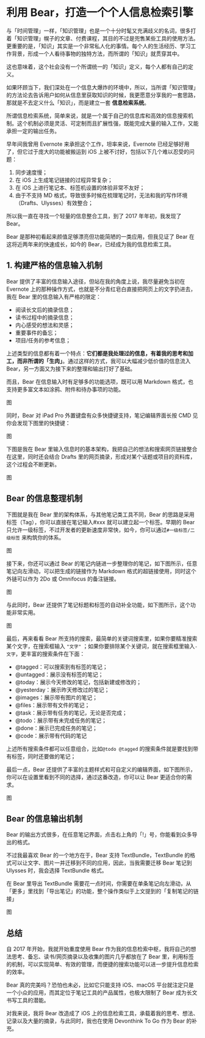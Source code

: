 # 利用 Bear，打造一个个人信息检索引擎

与「时间管理」一样，「知识管理」也是一个十分时髦又充满歧义的名词，很多打着「知识管理」幌子的文章、付费课程，其目的不过是兜售某些工具的使用方法。更重要的是，「知识」其实是一个非常私人化的事情。每个人的生活经历、学习工作背景，形成一个人看待事物的独特方法，而所谓的「知识」就贯穿其中。

这也意味着，这个社会没有一个所谓统一的「知识」定义，每个人都有自己的定义。

如果环顾当下，我们深处在一个信息大爆炸的环境中，所以，当所谓「知识管理」的方法论去告诉用户如何从信息里获取知识的时候，我更愿意分享我的一套思路，那就是不去定义什么「知识」，而是建立一套 **信息检索系统**。

所谓信息检索系统，简单来说，就是一个属于自己的信息库和高效的信息搜索机制。这个机制必须是灵活、可定制而且扩展性强，既能完成大量的输入工作，又能承担一定的输出任务。

早年间我曾用 Evernote 来承担这个工作，坦率来说，Evernote 已经足够好用了，但它过于庞大的功能被搬运到 iOS 上被不讨好，包括以下几个难以忍受的问题：

1. 同步速度慢；
2. 在 iOS 上生成笔记链接的过程异常复杂；
3. 在 iOS 上进行笔记本、标签机设置的体验非常不友好；
4. 由于不支持 MD 格式，导致很多时候在梳理笔记时，无法和我的写作环境（Drafts、Ulysses）有效整合；


所以我一直在寻找一个轻量的信息整合工具，到了 2017 年年初，我发现了 Bear。


Bear 是那种初看起来颜值足够漂亮但功能简陋的一类应用，但我见证了 Bear 在这将近两年来的快速成长，如今的 Bear，已经成为我的信息检索工具。


## 1. 构建严格的信息输入机制

Bear 提供了丰富的信息输入途径，但站在我的角度上说，我尽量避免当初在 Evernote 上的那种操作方式，也就是不分青红皂白直接把网页上的文字扔进去，我在 Bear 里的信息输入有严格的限定：


- 阅读长文后的摘录信息；
- 读书过程中的摘录信息；
- 内心感受的想法和灵感；
- 重要事件的备忘；
- 项目/任务的参考信息；

上述类型的信息都有着一个特点：**它们都是我处理过的信息，有着我的思考和加工，而非所谓的「生肉」**。通过这样的方式，我可以大幅减少低价值的信息流入 Bear，另一方面又为接下来的整理和输出打好了基础。

而且，Bear 在信息输入时有足够多的功能选项，既可以用 Markdown 格式，也支持更多富文本如涂鸦、附件和待办事项的功能。

图


同时，Bear 对 iPad Pro 外置键盘有众多快捷键支持，笔记编辑界面长按 CMD 见你会发现下图里的快捷键：

图

下图是我在 Bear 里输入信息时的基本架构，我把自己的想法和搜索网页链接整合在这里，同时还会结合 Drafts 里的网页摘录，形成对某个话题或项目的资料库，这个过程会不断更新。


图

## Bear 的信息整理机制


下图就是我在 Bear 里的架构体系，与其他笔记类工具不同，Bear 的思路是采用标签（Tag），你可以直接在笔记输入#xxx 就可以建立起一个标签。早期的 Bear 只允许一级标签，不过开发者的更新速度非常快，如今，你可以通过`#一级标签/二级标签` 来构筑你的体系。

图

接下来，你还可以通过 Bear 的笔记内链进一步整理你的笔记，如下图所示，任意笔记向左滑动，可以把生成的链接作为 Markdown 格式的超链接使用，同时这个外链可以作为 2Do 或 Omnifocus 的备注链接。


图


与此同时，Bear 还提供了笔记标题和标签的自动补全功能，如下图所示，这个功能非常实用。


图

最后，再来看看 Bear 所支持的搜索，最简单的关键词搜索里，如果你要精准搜索某个文字，在搜索框输入  `"文字"` ；如果你要排除某个关键词，就在搜索框里输入`-文字`，更丰富的搜索条件在下面：


- @tagged：可以搜索到有标签的笔记；
- @untagged：展示没有标签的笔记；
- @today：展示今天修改的笔记，包括新建或修改的；
- @yesterday：展示昨天修改过的笔记；
- @images：展示带有图片的笔记；
- @files：展示带有文件的笔记；
- @task：展示带有任务的笔记，无论是否完成；
- @todo：展示带有未完成任务的笔记；
- @done：展示已完成任务的笔记；
- @code：展示带有代码的笔记

上述所有搜索条件都可以任意组合，比如`@todo @tagged` 的搜索条件就是要找到带有标签，同时还要做的笔记；

最后一点，Bear 还提供了丰富的主题样式和可自定义的编辑界面，如下图所示，你可以在设置里看到不同的选择，通过这番改造，你可以让 Bear 更适合你的需求。

图

## Bear 的信息输出机制

Bear 的输出方式很多，在任意笔记界面，点击右上角的「!」号，你能看到众多导出的格式。


不过我最喜欢 Bear 的一个地方在于，Bear 支持 TextBundle，TextBundle 的格式可以让文字、图片一并迁移到不同的应用，因此，当我需要迁移 Bear 笔记到 Ulysses 时，我会选择 TextBundle 格式。


在 Bear 里导出 TextBundle 需要花一点时间，你需要在单条笔记向左滑动，从「更多」里找到「导出笔记」的功能，整个操作类似于上文提到的「复制笔记的链接」

图

## 总结

自 2017 年开始，我就开始重度使用 Bear 作为我的信息检索中枢，我将自己的想法思考、备忘、读书/网页摘录以及收集的图片几乎都放在了 Bear 里，利用标签的机制，可以实现简单、有效的管理，而便捷的搜索功能可以进一步提升信息检索的效率。


Bear 真的完美吗？恐怕也未必，比如它只能支持 iOS、macOS 平台就注定只是一个小众的应用，而其定位于笔记工具的产品属性，也极大限制了 Bear 成为长文书写工具的潜能。

对我来说，我将 Bear 改造成了 iOS 上的信息检索工具，承载着我的思考、想法、记录以及大量的摘录，与此同时，我也在使用 Devonthink To Go 作为 Bear 的补充。


